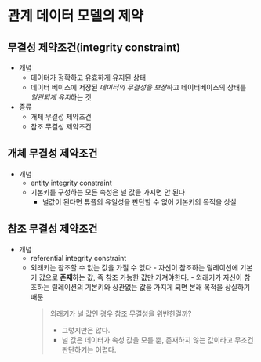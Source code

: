 # 관계 데이터 모델의 제약

## 무결성 제약조건(integrity constraint)

- 개념
  - 데이터가 정확하고 유효하게 유지된 상태
  - 데이터 베이스에 저장된 *데이터의 무결성을 보장*하고 데이터베이스의 상태를 *일관되게 유지*하는 것
- 종류
  - 개체 무결성 제약조건
  - 참조 무결성 제약조건

## 개체 무결성 제약조건

- 개념
  - entity integrity constraint
  - 기본키를 구성하는 모든 속성은 널 값을 가지면 안 된다
    - 널값이 된다면 튜플의 유일성을 판단할 수 없어 기본키의 목적을 상실

## 참조 무결성 제약조건

- 개념
  - referential integrity constraint
  - 외래키는 참조할 수 없는 값을 가질 수 없다 - 자신이 참조하는 릴레이션에 기본키 값으로 **존재**하는 값, 즉 참조 가능한 값만 가져야한다. - 외래키가 자신이 참조하는 릴레이션의 기본키와 상관없는 값을 가지게 되면 본래 목적을 상실하기 때문
    > 외래키가 널 값인 경우 참조 무결성을 위반한걸까?
    >
    > - 그렇지만은 않다.
    > - 널 값은 데이터가 속성 값을 모를 뿐, 존재하지 않는 값이라고 무조건 판단하기는 어렵다.
